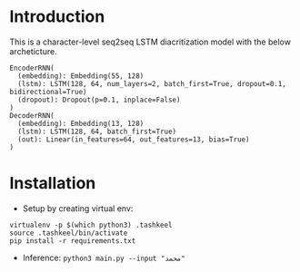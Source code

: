 # Introduction

This is a character-level seq2seq LSTM diacritization model with the below archeticture.

```
EncoderRNN(
  (embedding): Embedding(55, 128)
  (lstm): LSTM(128, 64, num_layers=2, batch_first=True, dropout=0.1, bidirectional=True)
  (dropout): Dropout(p=0.1, inplace=False)
)
DecoderRNN(
  (embedding): Embedding(13, 128)
  (lstm): LSTM(128, 64, batch_first=True)
  (out): Linear(in_features=64, out_features=13, bias=True)
)
```

# Installation


- Setup by creating virtual env:

```
virtualenv -p $(which python3) .tashkeel
source .tashkeel/bin/activate 
pip install -r requirements.txt
```

- Inference: `python3 main.py --input "محمد"`
